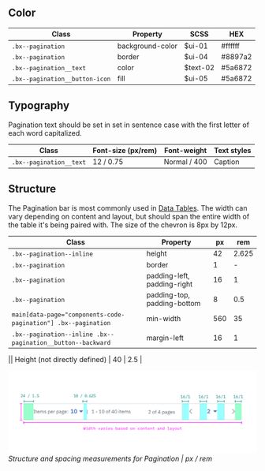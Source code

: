 ## Color

| Class                                                                        | Property         | SCSS            | HEX     |
|------------------------------------------------------------------------------|------------------|-----------------|---------|
| `.bx--pagination`                                                            | background-color | $ui-01          | #ffffff |
| `.bx--pagination`                                                            | border           | $ui-04          | #8897a2 |
| `.bx--pagination__text`                                                      | color            | $text-02        | #5a6872 |
| `.bx--pagination__button-icon`                                               | fill             | $ui-05          | #5a6872 |


## Typography

Pagination text should be set in set in sentence case with the first letter of each word capitalized.

| Class                 | Font-size (px/rem)| Font-weight  | Text styles         |
|-----------------------|-------------------|--------------|---------------------|
|`.bx--pagination__text`| 12 / 0.75         | Normal / 400 | Caption             |

## Structure

The Pagination bar is most commonly used in [Data Tables](/components/data-table). The width can vary depending on content and layout, but should span the entire width of the table it's being paired with. The size of the chevron is 8px by 12px.

| Class                              | Property                    | px  | rem   |
|------------------------------------|-----------------------------|-----|-------|
|`.bx--pagination--inline`           | height                      | 42  | 2.625 |
|`.bx--pagination`                   | border                      | 1   | -     |
|`.bx--pagination`                   | padding-left, padding-right | 16  | 1     |
|`.bx--pagination`                   | padding-top, padding-bottom | 8   | 0.5   |
| `main[data-page="components-code-pagination"] .bx--pagination`  | min-width |  560 | 35 |
| `.bx--pagination--inline .bx--pagination__button--backward` | margin-left |16 | 1 |

|| Height (not directly defined)            | 40      | 2.5   |


![Structure and spacing for pagination](images/pagination-style-1.png)
_Structure and spacing measurements for Pagination | px / rem_
